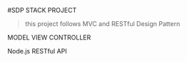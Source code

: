 #SDP STACK PROJECT
>this project follows MVC and RESTful Design Pattern

MODEL VIEW CONTROLLER

Node.js
RESTful API
